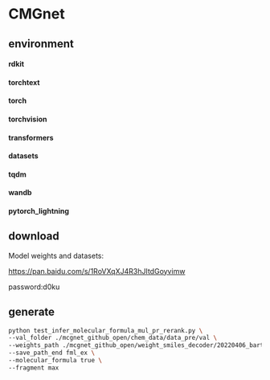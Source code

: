 # CMGnet


## environment
#### rdkit
#### torchtext
#### torch
#### torchvision
#### transformers
#### datasets
#### tqdm
#### wandb
#### pytorch_lightning

## download
Model weights and datasets:

https://pan.baidu.com/s/1RoVXqXJ4R3hJItdGoyvimw 

password:d0ku


## generate
```bash
python test_infer_molecular_formula_mul_pr_rerank.py \
--val_folder ./mcgnet_github_open/chem_data/data_pre/val \
--weights_path ./mcgnet_github_open/weight_smiles_decoder/20220406_bart_from_scratch/epoch_199_loss_0.077509.pth \
--save_path_end fml_ex \
--molecular_formula true \
--fragment max
```
